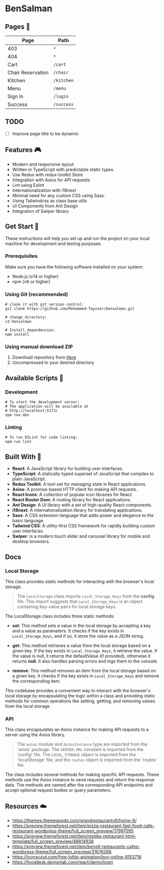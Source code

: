 # BenSalman

## Pages 📃

| Page              | Path       |
| ----------------- | ---------- |
| 403               | `*`        |
| 404               | `*`        |
| Cart              | `/cart`    |
| Chair Reservation | `/chair`   |
| Kitchen           | `/kitchen` |
| Menu              | `/menu`    |
| Sign In           | `/login`   |
| Success           | `/success` |

## TODO

- [ ] Improve page title to be dynamic

## Features 🎮

- Modern and responsive layout
- Written in TypeScript with predictable static types.
- Use Redux with redux-toolkit Store
- Integration with Axios for API requests
- Lint using Eslint
- Internationalization with i18next
- Minimal need for any custom CSS using Sass.
- Using Tailwindcss as class base utils
- UI Components from Ant Design
- Integration of Swiper library

## Get Start 🚀

These instructions will help you set up and run the project on your local machine for development and testing purposes.

### Prerequisites

Make sure you have the following software installed on your system:

- Node.js (v14 or higher)
- npm (v6 or higher)

### Using Git (recommended)

```shell
# clone it with git version control:
git clone https://github.com/Mohammed-Taysser/bensalman.git

# change directory:
cd bensalman

# Install dependencies:
npm install
```

### Using manual download ZIP

1. Download repository from [Here](https://minhaskamal.github.io/DownGit/#/home?url=https://github.com/Mohammed-Taysser/bensalman)
2. Uncompressed to your desired directory

## Available Scripts 🤖

### Development

```shell
# To start the development server:
# The application will be available at
# http://localhost:5173/
npm run dev
```

### Linting

```shell
# To run ESLint for code linting:
npm run lint
```

## Built With 🧰

- **React**: A JavaScript library for building user interfaces.
- **TypeScript**: A statically-typed superset of JavaScript that compiles to plain JavaScript.
- **Redux Toolkit**: A tool-set for managing state in React applications.
- **Axios**: A promise-based HTTP client for making API requests.
- **React Icons**: A collection of popular icon libraries for React.
- **React Router Dom**: A routing library for React applications.
- **Ant Design**: A UI library with a set of high-quality React components.
- **i18next**: A internationalization library for translating applications.
- **Sass**: A CSS extension language that adds power and elegance to the basic language.
- **Tailwind CSS**: A utility-first CSS framework for rapidly building custom user interfaces.
- **Swiper**: is a modern touch slider and carousel library for mobile and desktop browsers.

## Docs

### Local Storage

This class provides static methods for interacting with the browser's local storage.

> The `LocalStorage` class imports `Local_Storage_Keys` from the **config** file. This import suggests that `Local_Storage_Keys` is an object containing key-value pairs for local storage keys.

The LocalStorage class includes three static methods:

- **set**: This method sets a value in the local storage by accepting a key and a value as parameters. It checks if the key exists in `Local_Storage_Keys`, and if so, it store the value as a JSON string.

- **get**: This method retrieves a value from the local storage based on a given key. If the key exists in `Local_Storage_Keys`, it retrieve the value. If the value is null, it returns the defaultValue (if provided), otherwise it returns **null**. It also handles parsing errors and logs them to the console.

- **remove**: This method removes an item from the local storage based on a given key. It checks if the key exists in `Local_Storage_Keys` and remove the corresponding item.

This codebase provides a convenient way to interact with the browser's local storage by encapsulating the logic within a class and providing static methods for common operations like setting, getting, and removing values from the local storage.

### API

This class encapsulates an Axios instance for making API requests to a server using the Axios library.

> The `axios` module and `AxiosInstance` type are imported from the 'axios' package. The `SERVER_URL` constant is imported from the 'config' file. The `LOCAL_STORAGE` object is imported from the 'localStorage' file, and the `routes` object is imported from the 'routes' file.

The class includes several methods for making specific API requests. These methods use the Axios instance to send requests and return the response data. The methods are named after the corresponding API endpoints and accept optional request bodies or query parameters.

## Resources ☁️

- <https://themes.themegoods.com/grandrestaurantv6/home-6/>
- <https://preview.themeforest.net/item/pizza-restaurant-fast-food-cafe-restaurant-wordpress-theme/full_screen_preview/17997095>
- <https://preview.themeforest.net/item/restika-restaurant-html-template/full_screen_preview/48814938>
- <https://preview.themeforest.net/item/benoit-restaurants-cafes-wordpress-theme/full_screen_preview/31676266>
- <https://iconscout.com/free-lottie-animation/buy-online-8153716>
- <https://fooddesk.dexignlab.com/react/demo/login>
